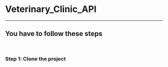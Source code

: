 <h1>Veterinary_Clinic_API</h1>
<hr>
<h2>You have to follow these steps</h2>
<br>
<h3>Step 1: Clone the project</h3
